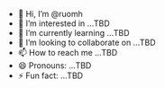 - 👋 Hi, I’m @ruomh
- 👀 I’m interested in ...TBD
- 🌱 I’m currently learning ...TBD
- 💞️ I’m looking to collaborate on ...TBD
- 📫 How to reach me ...TBD
- 😄 Pronouns: ...TBD
- ⚡ Fun fact: ...TBD
